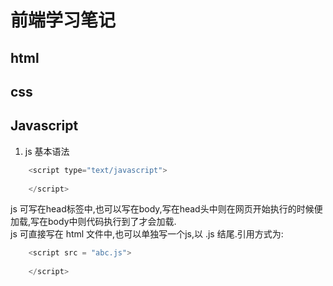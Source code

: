 # 前端学习笔记
## html
## css
## Javascript

1. js 基本语法
```javascript
	<script type="text/javascript">
  
	</script>
```

js 可写在head标签中,也可以写在body,写在head头中则在网页开始执行的时候便加载,写在body中则代码执行到了才会加载.<br>
js 可直接写在 html 文件中,也可以单独写一个js,以 .js 结尾.引用方式为:
```javascript
	<script src = "abc.js">
  
	</script>
```